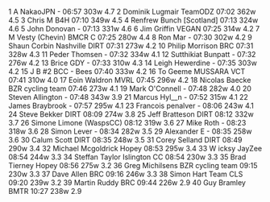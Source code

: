   1  A NakaoJPN  -  06:57    303w  4.7
  2  Dominik Lugmair  TeamODZ  07:02    362w  4.5
  3  Chris M  B4H  07:10    349w  4.5
  4  Renfrew Bunch  [Scotland]  07:13    324w  4.6
  5  John Donovan  -  07:13    331w  4.6
  6  Jim Griffin  VEGAN  07:25    314w  4.2
  7  M Vesty  (Chevin) BMCR C    07:25    280w  4.4
  8  Ron Mar  -  07:30    302w  4.2
  9  Shaun Corbin Nashville  DIRT  07:31    273w  4.2
 10  Philip Morrison  BRC  07:31    328w  4.3
 11  Peder Thomsen  -  07:32    334w  4.1
 12  Sutthikiat Bunpatt  -  07:32    276w  4.2
 13  Brice GDY  -  07:33    310w  4.3
 14  Leigh Hewerdine  -  07:35    303w  4.2
 15  J B #2  BCC - Bees  07:40    333w  4.2
 16  To Geeme  MUSSARA VCT  07:41    310w  4.0
 17  Eoin Waldron  MVRL  07:45    296w  4.2
 18  Nicolas Baecke  BZR cycling team  07:46    273w  4.1
 19  Mark O'Connell  -  07:48    282w  4.0
 20  Steven Allington  -  07:48    343w  3.9
 21  Marcus Hyl__n  -  07:52    315w  4.1
 22  James Braybrook  -  07:57    295w  4.1
 23  Francois penalver  -  08:06    243w  4.1
 24  Steve Bekker  DIRT  08:09    274w  3.8
 25  Jeff Bratteson  DIRT  08:12    332w  3.7
 26  Simone Limone  (WaspsCC)    08:12    319w  3.6
 27  Mike Roth  -  08:23    318w  3.6
 28  Simon Lever  -  08:34    282w  3.5
 29  Alexander E  -  08:35    258w  3.6
 30  Calum Scott  DIRT  08:35    248w  3.5
 31  Corey Selland  DIRT  08:49    290w  3.4
 32  Michael Mcgoldrick  Hopey  08:53    295w  3.4
 33  W icksy  JayZee  08:54    244w  3.3
 34  Steffan Taylor  Islington CC  08:54    230w  3.3
 35  Brad Tierney  Hopey  08:56    275w  3.2
 36  Greg Michilsens  BZR cycling team  09:15    230w  3.3
 37  Dave Allen  BRC  09:16    246w  3.3
 38  Simon Hart  Team CLS  09:20    239w  3.2
 39  Martin Ruddy  BRC  09:44    226w  2.9
 40  Guy Bramley  BMTR  10:27    238w  2.9
